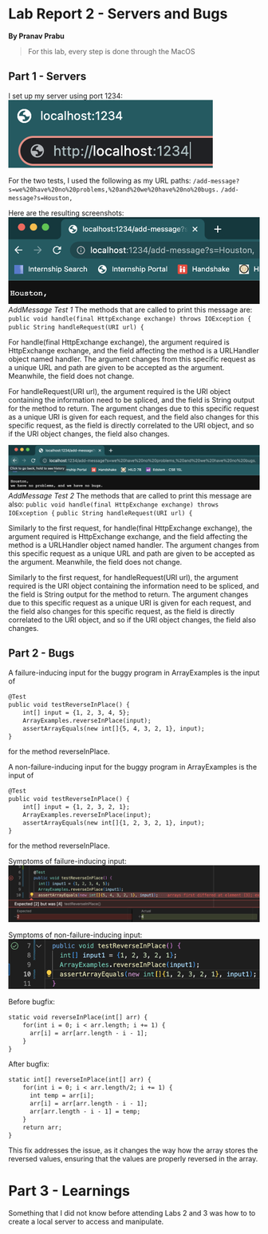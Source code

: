 # Lab Report 2 - Servers and Bugs

**By Pranav Prabu**

> For this lab, every step is done through the MacOS

## Part 1 - Servers
I set up my server using port 1234:
![Image](ServerSetup.png)

For the two tests, I used the following as my URL paths:
`/add-message?s=we%20have%20no%20problems,%20and%20we%20have%20no%20bugs.`
`/add-message?s=Houston,`

Here are the resulting screenshots:
![Image](addMessage1.png)
*AddMessage Test 1*
The methods that are called to print this message are:
`public void handle(final HttpExchange exchange) throws IOException {`
`public String handleRequest(URI url) {`

For handle(final HttpExchange exchange), the argument required is HttpExchange exchange, and the field affecting the method is a URLHandler object named handler. The argument changes from this specific request as a unique URL and path are given to be accepted as the argument. Meanwhile, the field does not change.

For handleRequest(URI url), the argument required is the URI object containing the information need to be spliced, and the field is String output for the method to return. The argument changes due to this specific request as a unique URI is given for each request, and the field also changes for this specific request, as the field is directly correlated to the URI object, and so if the URI object changes, the field also changes.

![Image](addMessage2.png)
*AddMessage Test 2*
The methods that are called to print this message are also:
`public void handle(final HttpExchange exchange) throws IOException {`
`public String handleRequest(URI url) {`

Similarly to the first request, for handle(final HttpExchange exchange), the argument required is HttpExchange exchange, and the field affecting the method is a URLHandler object named handler. The argument changes from this specific request as a unique URL and path are given to be accepted as the argument. Meanwhile, the field does not change.

Similarly to the first request, for handleRequest(URI url), the argument required is the URI object containing the information need to be spliced, and the field is String output for the method to return. The argument changes due to this specific request as a unique URI is given for each request, and the field also changes for this specific request, as the field is directly correlated to the URI object, and so if the URI object changes, the field also changes. 

## Part 2 - Bugs
A failure-inducing input for the buggy program in ArrayExamples is the input of 

```
@Test
public void testReverseInPlace() {
    int[] input = {1, 2, 3, 4, 5};
    ArrayExamples.reverseInPlace(input);
    assertArrayEquals(new int[]{5, 4, 3, 2, 1}, input);
}
```
for the method reverseInPlace.

A non-failure-inducing input for the buggy program in ArrayExamples is the input of

```
@Test
public void testReverseInPlace() {
    int[] input = {1, 2, 3, 2, 1};
    ArrayExamples.reverseInPlace(input);
    assertArrayEquals(new int[]{1, 2, 3, 2, 1}, input);
}
```
for the method reverseInPlace.

Symptoms of failure-inducing input:
![Image](failureInducingInput.png)

Symptoms of non-failure-inducing input:
![Image](nonFailureInducingInput.png)

Before bugfix:
```
static void reverseInPlace(int[] arr) {
    for(int i = 0; i < arr.length; i += 1) {
      arr[i] = arr[arr.length - i - 1];
    }
}
```

After bugfix:
```
static int[] reverseInPlace(int[] arr) {
    for(int i = 0; i < arr.length/2; i += 1) {
      int temp = arr[i];
      arr[i] = arr[arr.length - i - 1];
      arr[arr.length - i - 1] = temp;
    }
    return arr;
}
```

This fix addresses the issue, as it changes the way how the array stores the reversed values, ensuring that the values are properly reversed in the array.

# Part 3 - Learnings
Something that I did not know before attending Labs 2 and 3 was how to to create a local server to access and manipulate.